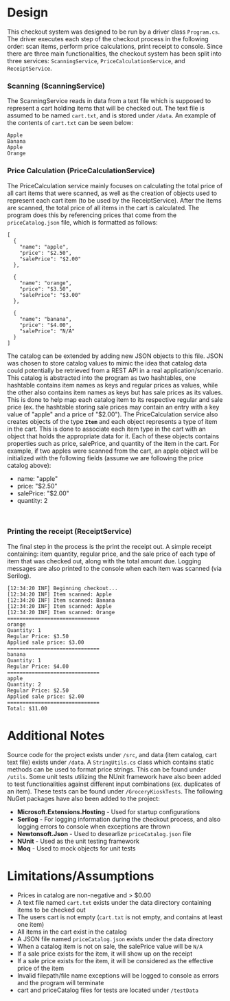 # Design
This checkout system was designed to be run by a driver class `Program.cs`. The driver executes each step of the checkout process in the following order: scan items, perform price calculations, print receipt to console. Since there are three main functionalities, the checkout system has been split into three services: `ScanningService`, `PriceCalculationService`, and `ReceiptService`. 


### Scanning (ScanningService)
The ScanningService reads in data from a text file which is supposed to represent a cart holding items that will be checked out. 
The text file is assumed to be named `cart.txt`, and is stored under `/data`. An example of the contents of `cart.txt` can be seen below:
```
Apple
Banana
Apple
Orange
```


### Price Calculation (PriceCalculationService)
The PriceCalculation service mainly focuses on calculating the total price of all cart items that were scanned, as well as the creation of objects used to represent each cart item (to be used by the ReceiptService). After the items are scanned, the total price of all items in the cart is calculated. The program does this by referencing prices that come from the `priceCatalog.json` file, which is formatted as follows: 
```
[
  {
    "name": "apple",
    "price": "$2.50",
    "salePrice": "$2.00"
  },

  {
    "name": "orange",
    "price": "$3.50",
    "salePrice": "$3.00"
  },

  {
    "name": "banana",
    "price": "$4.00",
    "salePrice": "N/A"
  }
]
```
The catalog can be extended by adding new JSON objects to this file. JSON was chosen to store catalog values to mimic the idea that catalog data could potentially be retrieved from a REST API in a real application/scenario. This catalog is abstracted into the program as two hashtables, one hashtable contains item names as keys and regular prices as values, while the other also contains item names as keys but has sale prices as its values. This is done to help map each catalog item to its respective regular and sale price (ex. the hashtable storing sale prices may contain an entry with a key value of "apple" and a price of "$2.00"). The PriceCalculation service also creates objects of the type **`Item`** and each object represents a type of item in the cart. This is done to associate each item type in the cart with an object that holds the appropriate data for it. Each of these objects contains properties such as price, salePrice, and quantity of the item in the cart. For example, if two apples were scanned from the cart, an apple object will be initialized with the following fields (assume we are following the price catalog above): </br>
* name: "apple"
* price: "$2.50"
* salePrice: "$2.00"
* quantity: 2 
</br>


### Printing the receipt (ReceiptService)
The final step in the process is the print the receipt out. A simple receipt containing:  item quantity, regular price, and the sale price of each type of item that was checked out, along with the total amount due. Logging messages are also printed to the console when each item was scanned (via Serilog). 
```
[12:34:20 INF] Beginning checkout...
[12:34:20 INF] Item scanned: Apple
[12:34:20 INF] Item scanned: Banana
[12:34:20 INF] Item scanned: Apple
[12:34:20 INF] Item scanned: Orange
==============================
orange
Quantity: 1
Regular Price: $3.50
Applied sale price: $3.00
==============================
banana
Quantity: 1
Regular Price: $4.00
==============================
apple
Quantity: 2
Regular Price: $2.50
Applied sale price: $2.00
==============================
Total: $11.00
```


# Additional Notes
Source code for the project exists under `/src`, and data (item catalog, cart text file) exists under `/data`. A `StringUtils.cs` class which contains static methods can be used to format price strings. This can be found under `/utils`. Some unit tests utilizing the NUnit framework have also been added to test functionalities against different input combinations (ex. duplicates of an item). These tests can be found under `/GroceryKioskTests`. The following NuGet packages have also been added to the project: </br>
* **Microsoft.Extensions.Hosting** - Used for startup configurations
* **Serilog** - For logging information during the checkout process, and also logging errors to console when exceptions are thrown
* **Newtonsoft.Json** - Used to desearlize `priceCatalog.json` file
* **NUnit** - Used as the unit testing framework
* **Moq** - Used to mock objects for unit tests


# Limitations/Assumptions
* Prices in catalog are non-negative and > $0.00
* A text file named `cart.txt` exists under the data directory containing items to be checked out
* The users cart is not empty (`cart.txt` is not empty, and contains at least one item)
* All items in the cart exist in the catalog
* A JSON file named `priceCatalog.json` exists under the data directory
* When a catalog item is not on sale, the salePrice value will be `N/A`
* If a sale price exists for the item, it will show up on the receipt
* If a sale price exists for the item, it will be considered as the effective price of the item
* Invalid filepath/file name exceptions will be logged to console as errors and the program will terminate
* cart and priceCatalog files for tests are located under `/testData`
